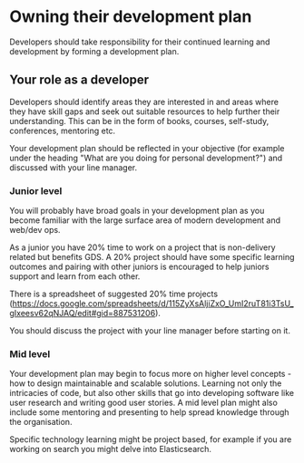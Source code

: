 # Owning their development plan

Developers should take responsibility for their continued learning and
development by forming a development plan.

## Your role as a developer

Developers should identify areas they are interested in and areas where they
have skill gaps and seek out suitable resources to help further their
understanding. This can be in the form of books, courses, self-study,
conferences, mentoring etc.

Your development plan should be reflected in your objective (for example under
the heading "What are you doing for personal development?") and discussed with
your line manager.

### Junior level

You will probably have broad goals in your development plan as you become familiar
with the large surface area of modern development and web/dev ops.

As a junior you have 20% time to work on a project that is non-delivery related
but benefits GDS. A 20% project should have some specific learning outcomes and
pairing with other juniors is encouraged to help juniors support and learn from
each other.

There is a spreadsheet of suggested 20% time projects
(https://docs.google.com/spreadsheets/d/115ZyXsAljiZxO_UmI2ruT81i3TsU_gIxeesv62qNJAQ/edit#gid=887531206).

You should discuss the project with your line manager before starting on it.

### Mid level

Your development plan may begin to focus more on higher level concepts - how to
design maintainable and scalable solutions. Learning not only the intricacies of
code, but also other skills that go into developing software like user research
and writing good user stories. A mid level plan might also include some
mentoring and presenting to help spread knowledge through the organisation.

Specific technology learning might be project based, for example if you are
working on search you might delve into Elasticsearch.

